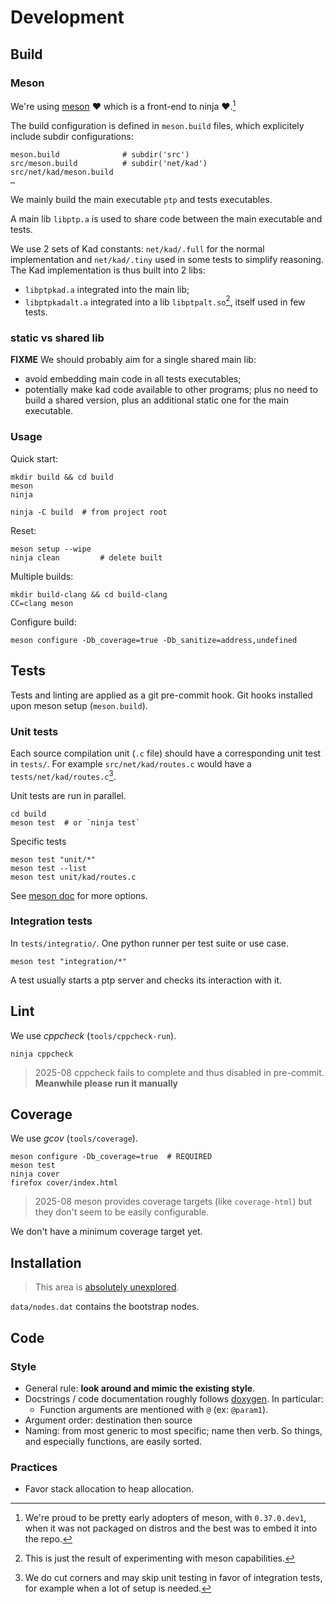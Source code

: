 # Development

## Build

### Meson

We're using [meson](https://mesonbuild.com/) ❤️ which is a front-end to ninja ❤️.[^1]

The build configuration is defined in `meson.build` files, which explicitely include subdir configurations:

    meson.build              # subdir('src')
    src/meson.build          # subdir('net/kad')
    src/net/kad/meson.build
    …

We mainly build the main executable `ptp` and tests executables.

A main lib `libptp.a` is used to share code between the main executable and
tests.

We use 2 sets of Kad constants: `net/kad/.full` for the normal implementation
and `net/kad/.tiny` used in some tests to simplify reasoning.
The Kad implementation is thus built into 2 libs:

- `libptpkad.a` integrated into the main lib;
- `libptpkadalt.a` integrated into a lib `libptpalt.so`[^2], itself used in few
  tests.

### static vs shared lib

**FIXME** We should probably aim for a single shared main lib:

- avoid embedding main code in all tests executables;
- potentially make kad code available to other programs; plus no need to build
a shared version, plus an additional static one for the main executable.

### Usage

Quick start:

    mkdir build && cd build
    meson
    ninja

    ninja -C build  # from project root

Reset:

    meson setup --wipe
    ninja clean         # delete built

Multiple builds:

    mkdir build-clang && cd build-clang
    CC=clang meson

Configure build:

    meson configure -Db_coverage=true -Db_sanitize=address,undefined

## Tests


Tests and linting are applied as a git pre-commit hook. Git hooks installed
upon meson setup (`meson.build`).

### Unit tests

Each source compilation unit (`.c` file) should have a corresponding unit test
in `tests/`. For example `src/net/kad/routes.c` would have a
`tests/net/kad/routes.c`[^3].

Unit tests are run in parallel.

    cd build
    meson test  # or `ninja test`

Specific tests

    meson test "unit/*"
    meson test --list
    meson test unit/kad/routes.c

See [meson doc](https://mesonbuild.com/Unit-tests.html) for more options.

### Integration tests

In `tests/integratio/`. One python runner per test suite or use case.

    meson test "integration/*"

A test usually starts a ptp server and checks its interaction with it.

## Lint

We use *cppcheck* (`tools/cppcheck-run`).

    ninja cppcheck

> 2025-08 cppcheck fails to complete and thus disabled in pre-commit.
> **Meanwhile please run it manually**

## Coverage

We use *gcov* (`tools/coverage`).

    meson configure -Db_coverage=true  # REQUIRED
    meson test
    ninja cover
    firefox cover/index.html

> 2025-08 meson provides coverage targets (like `coverage-html`) but they don't
> seem to be easily configurable.

We don't have a minimum coverage target yet.

## Installation

> This area is [absolutely unexplored](https://mesonbuild.com/Installing.html).

`data/nodes.dat` contains the bootstrap nodes.

## Code

### Style

- General rule: **look around and mimic the existing style**.
- Docstrings / code documentation roughly follows
  [doxygen](https://www.doxygen.nl/manual/docblocks.html). In particular:
  - Function arguments are mentioned with `@` (ex: `@param1`).
- Argument order: destination then source
- Naming: from most generic to most specific; name then verb. So things, and
  especially functions, are easily sorted.

### Practices

- Favor stack allocation to heap allocation.


[^1]: We're proud to be pretty early adopters of meson, with `0.37.0.dev1`,
    when it was not packaged on distros and the best was to embed it into the repo.

[^2]: This is just the result of experimenting with meson capabilities.

[^3]: We do cut corners and may skip unit testing in favor of integration
    tests, for example when a lot of setup is needed.
